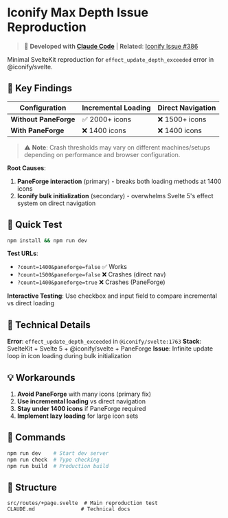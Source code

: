 # Iconify Max Depth Issue Reproduction

> 🤖 **Developed with [Claude Code](https://claude.ai/code)** | **Related**: [Iconify Issue #386](https://github.com/iconify/iconify/issues/386)

Minimal SvelteKit reproduction for `effect_update_depth_exceeded` error in @iconify/svelte.

## 🎯 Key Findings

| Configuration | Incremental Loading | Direct Navigation |
|---------------|-------------------|------------------|
| **Without PaneForge** | ✅ 2000+ icons | ❌ 1500+ icons |
| **With PaneForge** | ❌ 1400 icons | ❌ 1400 icons |

> ⚠️ **Note**: Crash thresholds may vary on different machines/setups depending on performance and browser configuration.

**Root Causes**:
1. **PaneForge interaction** (primary) - breaks both loading methods at 1400 icons
2. **Iconify bulk initialization** (secondary) - overwhelms Svelte 5's effect system on direct navigation

## 🧪 Quick Test

```bash
npm install && npm run dev
```

**Test URLs**:
- `?count=1400&paneforge=false` ✅ Works
- `?count=1500&paneforge=false` ❌ Crashes (direct nav)  
- `?count=1400&paneforge=true` ❌ Crashes (PaneForge)

**Interactive Testing**: Use checkbox and input field to compare incremental vs direct loading

## 🔬 Technical Details

**Error**: `effect_update_depth_exceeded` in `@iconify/svelte:1763` 
**Stack**: SvelteKit + Svelte 5 + @iconify/svelte + PaneForge
**Issue**: Infinite update loop in icon loading during bulk initialization

## 💡 Workarounds

1. **Avoid PaneForge** with many icons (primary fix)
2. **Use incremental loading** vs direct navigation  
3. **Stay under 1400 icons** if PaneForge required
4. **Implement lazy loading** for large icon sets

## 🚀 Commands

```bash
npm run dev    # Start dev server
npm run check  # Type checking  
npm run build  # Production build
```

## 📁 Structure

```
src/routes/+page.svelte  # Main reproduction test
CLAUDE.md               # Technical docs
```
